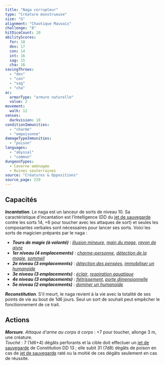 ```yaml
---
title: "Naga corrupteur"
type: "Créature monstrueuse"
size: "G"
alignment: "Chaotique Mauvais"
challenge: "8"
hitDiceCount: 10
abilityScores:
  for: 18
  dex: 17
  con: 14
  int: 16
  sag: 15
  cha: 16
savingThrows:
  - "dex"
  - "con"
  - "sag"
  - "cha"
ac:
  armorType: "armure naturelle"
  value: 2
movement:
  walk: 12
senses:
  darkvision: 18
conditionImmunities:
  - "charme"
  - "empoisonne"
damageTypeImmunities:
  - "poison"
languages:
  - "abyssal"
  - "commun"
dungeonTypes:
  - Caverne aménagée
  - Ruines souterraines
source: "Créatures & Oppositions"
source_page: 229
---
```

## Capacités
_**Incantation**_. Le naga est un lanceur de sorts de niveau 10. Sa caractéristique d'incantation est l'Intelligence (DD du [jet de sauvegarde](/utiliser-les-caracteristiques/#jets-de-sauvegarde) contre les sorts 14, +6 pour toucher avec les attaques de sort) et seules les composantes verbales sont nécessaires pour lancer ses sorts. Voici les sorts de magicien préparés par le naga :
* _**Tours de magie (à volonté)**_ : [_illusion mineure_](/grimoire/illusion-mineure/), [_main du mage_](/grimoire/main-du-mage/), [_rayon de givre_](/grimoire/rayon-de-givre/)
* _**1er niveau (4 emplacements)**_ : [_charme-personne_](/grimoire/charme-personne/), [_détection de la magie_](/grimoire/detection-de-la-magie/), [_sommeil_](/grimoire/sommeil/)
* _**2e niveau (3 emplacements)**_ : [_détection des pensées_](/grimoire/detection-des-pensees/), [_immobiliser un humanoïde_](/grimoire/immobiliser-un-humanoide/)
* _**3e niveau (3 emplacements)**_ : [_éclair_](/grimoire/eclair/), [_respiration aquatique_](/grimoire/respiration-aquatique/)
* _**4e niveau (3 emplacements)**_ : [_flétrissement_](/grimoire/fletrissement/), [_porte dimensionnelle_](/grimoire/porte-dimensionnelle/)
* _**5e niveau (2 emplacements)**_ : [_dominer un humanoïde_](/grimoire/dominer-un-humanoide/)

_**Reconstitution**_. S'il meurt, le naga revient à la vie avec la totalité de ses points de vie au bout de 1d6 jours. Seul un sort de souhait peut empêcher le fonctionnement de ce trait.

## Actions
_**Morsure**_. _Attaque d'arme au corps à corps_ : +7 pour toucher, allonge 3 m, une créature.  
_Touché_ : 7 (1d6+4) dégâts perforants et la cible doit effectuer un [jet de sauvegarde](/utiliser-les-caracteristiques/#jets-de-sauvegarde) de Constitution DD 13 ; elle subit 31 (7d8) dégâts de poison en cas de [jet de sauvegarde](/utiliser-les-caracteristiques/#jets-de-sauvegarde) raté ou la moitié de ces dégâts seulement en cas de réussite.
